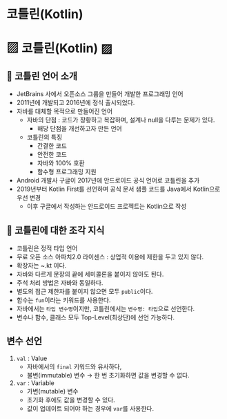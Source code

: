 # 코틀린(Kotlin)

# ▨ 코틀린(Kotlin) ▨
## :pushpin: 코틀린 언어 소개
- JetBrains 사에서 오픈소스 그룹을 만들어 개발한 프로그래밍 언어
- 2011년에 개발되고 2016년에 정식 출시되었다.
- 자바를 대체할 목적으로 만들어진 언어
  - 자바의 단점 : 코드가 장황하고 복잡하며, 설계나 null을 다루는 문제가 있다.
    - 해당 단점을 개선하고자 만든 언어
  - 코틀린의 특징
    - 간결한 코드
    - 안전한 코드
    - 자바와 100% 호환
    - 함수형 프로그래밍 지원
- Android 개발사 구글이 2017년에 안드로이드 공식 언어로 코틀린을 추가
- 2019년부터 Kotlin First를 선언하며 공식 문서 샘플 코드를 Java에서 Kotlin으로 우선 변경
  - 이후 구글에서 작성하는 안드로이드 프로젝트는 Kotlin으로 작성

## :pushpin: 코틀린에 대한 조각 지식
- 코틀린은 정적 타입 언어
- 무료 오픈 소스 아파치2.0 라이센스 : 상업적 이용에 제한을 두고 있지 않다.
- 확장자는 ~.kt 이다.
- 자바와 다르게 문장의 끝에 세미콜론을 붙이지 않아도 된다.
- 주석 처리 방법은 자바와 동일하다.
- 별도의 접근 제한자를 붙이지 않으면 모두 `public`이다.
- 함수는 `fun`이라는 키워드를 사용한다.
- 자바에서는 `타입 변수명`이지만, 코틀린에서는 `변수명: 타입`으로 선언한다.
- 변수나 함수, 클래스 모두 Top-Level(최상단)에 선언 가능하다.

## 변수 선언
1. `val` : Value
   - 자바에서의 `final` 키워드와 유사하다,
   - 불변(immutable) 변수 → 한 번 초기화하면 값을 변경할 수 없다.
2. `var` : Variable
   - 가변(mutable) 변수
   - 초기화 후에도 값을 변경할 수 있다.
   - 값이 업데이트 되어야 하는 경우에 `var`를 사용한다.